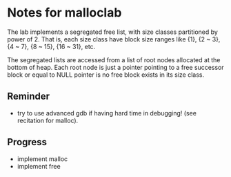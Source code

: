 # Notes for malloclab

The lab implements a segregated free list, with size classes partitioned by
power of 2. That is, each size class have block size ranges like {1}, {2 ~ 3},
{4 ~ 7}, {8 ~ 15}, {16 ~ 31}, etc.

The segregated lists are accessed from a list of root nodes allocated at the
bottom of heap. Each root node is just a pointer pointing to a free successor
block or equal to NULL pointer is no free block exists in its size class. 

## Reminder
- try to use advanced gdb if having hard time in debugging! (see recitation for
  malloc).

## Progress

- implement malloc
- implement free
